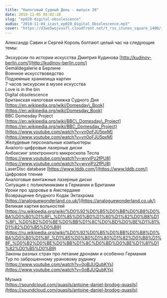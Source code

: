 ```yaml
---
title: "Налоговый Судный День - выпуск 28"
date: 2018-11-05 05:02:28
slug: "ep028-digital-obsolescence"
audio: "2018-11-04_icast_ep028_Digital_Obsolescence.mp3"
cover: "https://d3wo5wojvuv7l.cloudfront.net/t_rss_itunes_square_1400/images.spreaker.com/original/d20daaa729fc8cae11f6717f5c961b50.jpg"
---
```

Александр Савин и Сергей Король болтают целый час на следующие темы:  
  
Экскурсии по истории искусства Дмитрия Кудинова [http://kudinov-berlin.com/](http://kudinov-berlin.com/)  
Gemäldegalerie в Берлине  
Военное искусствоведство  
Подземные хранилища картин  
7 часов экскурсии в музее искусства  
Love is in the bin  
Digital obsolescence  
Британская налоговая книжка Судного Дня [https://en.wikipedia.org/wiki/Domesday\_Book](https://en.wikipedia.org/wiki/Domesday_Book)  
BBC Domesday Project [https://en.wikipedia.org/wiki/BBC\_Domesday\_Project](https://en.wikipedia.org/wiki/BBC_Domesday_Project)  
[https://www.youtube.com/watch?v=vn0oFJU5pxM](https://www.youtube.com/watch?v=vn0oFJU5pxM)  
Желудевые персональные компьютеры  
Аналого-цифровые лазерные диски  
Анбоксинг электронного микроскопа Тесла [https://www.youtube.com/watch?v=wyvjPz2fPU8](https://www.youtube.com/watch?v=wyvjPz2fPU8)  
LaserDisc database [https://www.lddb.com/](https://www.lddb.com/)  
Цифровое тление  
Аналоговые винтажные лазерные диски  
Ситуация с поликлиниками в Германии и Британии  
Уроки про здоровье в Амстердаме  
Возвращение блудного Кодак Эктахрома  
[https://analoguewonderland.co.uk/](https://analoguewonderland.co.uk/)  
Великая хартия вольностей [https://ru.wikipedia.org/wiki/%D0%92%D0%B5%D0%BB%D0%B8%D0%BA%D0%B0%D1%8F\_%D1%85%D0%B0%D1%80%D1%82%D0%B8%D1%8F\_%D0%B2%D0%BE%D0%BB%D1%8C%D0%BD%D0%BE%D1%81%D1%82%D0%B5%D0%B9](https://ru.wikipedia.org/wiki/%D0%92%D0%B5%D0%BB%D0%B8%D0%BA%D0%B0%D1%8F_%D1%85%D0%B0%D1%80%D1%82%D0%B8%D1%8F_%D0%B2%D0%BE%D0%BB%D1%8C%D0%BD%D0%BE%D1%81%D1%82%D0%B5%D0%B9)  
Законы разных стран про летание дронами и особенно Германия  
Тур по заброшенному урановому руднику [https://www.youtube.com/watch?v=0oBJUQubKYs](https://www.youtube.com/watch?v=0oBJUQubKYs)  
  
Музыка  
[https://soundcloud.com/quasils/antoine-daniel-brodog-quasils](https://soundcloud.com/quasils/antoine-daniel-brodog-quasils)
